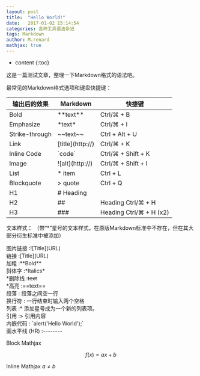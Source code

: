 ```yaml
---
layout: post
title:  "Hello World!"
date:   2017-01-02 15:14:54
categories: 各种工具语法杂记
tags: Markdown
author: M.renard
mathjax: true
---
```


* content
{:toc}

这是一篇测试文章，整理一下Markdown格式的语法吧。




最常见的Markdown格式选项和键盘快捷键：

输出后的效果|	Markdown|	快捷键
---|---|---
Bold	|\*\*text**	|Ctrl/⌘ + B
Emphasize	|\*text*	|Ctrl/⌘ + I
Strike-through|	\~~text~~	|Ctrl + Alt + U
Link|	[title]\(http://)|	Ctrl/⌘ + K
Inline Code	|\`code`|	Ctrl/⌘ + Shift + K
Image|	![alt]\(http://)|	Ctrl/⌘ + Shift + I
List|	* item|	Ctrl + L
Blockquote	|> quote	|Ctrl + Q
H1|	# Heading	
H2	|## |Heading	Ctrl/⌘ + H
H3	|### |Heading	Ctrl/⌘ + H (x2)

文本样式：
（带“*”星号的文本样式，在原版Markdown标准中不存在，但在其大部分衍生标准中被添加）

图片链接 :![Title]\(URL)  
链接 :[Title]\(URL)  
加粗 :\*\*Bold**  
斜体字 :\*Italics*   
\*删除线 :~~text~~  
\*高亮 :==text==  
段落 : 段落之间空一行  
换行符 : 一行结束时输入两个空格  
列表 :* 添加星号成为一个新的列表项。  
引用 :> 引用内容  
内嵌代码 : \`alert('Hello World');`  
画水平线 (HR) :--------  



Block Mathjax 

$$
f(x) = ax + b
$$

Inline Mathjax $a \neq b$

